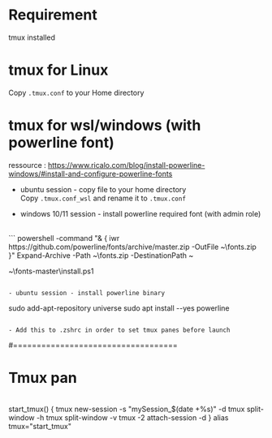 # Requirement
tmux installed

# tmux for Linux
Copy `.tmux.conf` to your Home directory

# tmux for wsl/windows (with powerline font)

ressource : <https://www.ricalo.com/blog/install-powerline-windows/#install-and-configure-powerline-fonts>

- ubuntu session - copy file to your home directory
<br>Copy `.tmux.conf_wsl` and rename it to `.tmux.conf`

- windows 10/11 session - install powerline required font (with admin role)
<br>
```
powershell -command "& { iwr https://github.com/powerline/fonts/archive/master.zip -OutFile ~\fonts.zip }"
Expand-Archive -Path ~\fonts.zip -DestinationPath ~

~\fonts-master\install.ps1
```

- ubuntu session - install powerline binary
```
sudo add-apt-repository universe
sudo apt install --yes powerline
```

- Add this to .zshrc in order to set tmux panes before launch
```
#===================================
# Tmux pan
<br>
start_tmux() {
tmux new-session -s "mySession_$(date +%s)" -d
tmux split-window -h
tmux split-window -v
tmux -2 attach-session -d 
}
alias tmux="start_tmux"

```